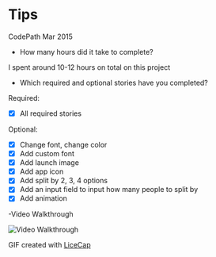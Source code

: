 # Tips
CodePath Mar 2015

- How many hours did it take to complete?

I spent around 10-12 hours on total on this project

- Which required and optional stories have you completed?

Required:
* [x] All required stories

Optional:
* [x] Change font, change color
* [x] Add custom font
* [x] Add launch image
* [x] Add app icon
* [x] Add split by 2, 3, 4 options
* [x] Add an input field to input how many people to split by
* [x] Add animation 

-Video Walkthrough

![Video Walkthrough](https://cloud.githubusercontent.com/assets/8554507/6613907/5cb5cdda-c850-11e4-987a-69211930e61d.gif)

GIF created with [LiceCap](http://www.cockos.com/licecap/)
